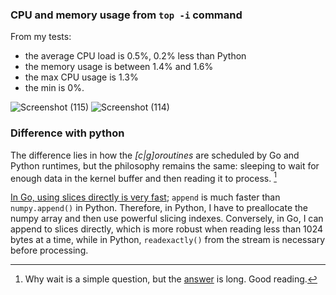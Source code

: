 ### CPU and memory usage from `top -i` command

From my tests:

- the average CPU load is 0.5%, 0.2% less than Python
- the memory usage is between 1.4% and 1.6%
- the max CPU usage is 1.3%
- the min is 0%.


![Screenshot (115)](https://github.com/TIT8/BLE-sensor_PDM-microphone/assets/68781644/7713365b-8207-445a-8d84-d8f3145f899c)
![Screenshot (114)](https://github.com/TIT8/BLE-sensor_PDM-microphone/assets/68781644/f4bb1a16-fadf-44ea-819b-e8a139c439d4)

### Difference with python

The difference lies in how the _[c|g]oroutines_ are scheduled by Go and Python runtimes, but the philosophy remains the same: sleeping to wait for enough data in the kernel buffer and then reading it to process. [^1]

<ins>In Go, using slices directly is very fast</ins>; `append` is much faster than `numpy.append()` in Python. Therefore, in Python, I have to preallocate the numpy array and then use powerful slicing indexes. Conversely, in Go, I can append to slices directly, which is more robust when reading less than 1024 bytes at a time, while in Python, `readexactly()` from the stream is necessary before processing.

[^1]: Why wait is a simple question, but the [answer](https://github.com/0xAX/linux-insides/blob/master/SUMMARY.md) is long. Good reading.
